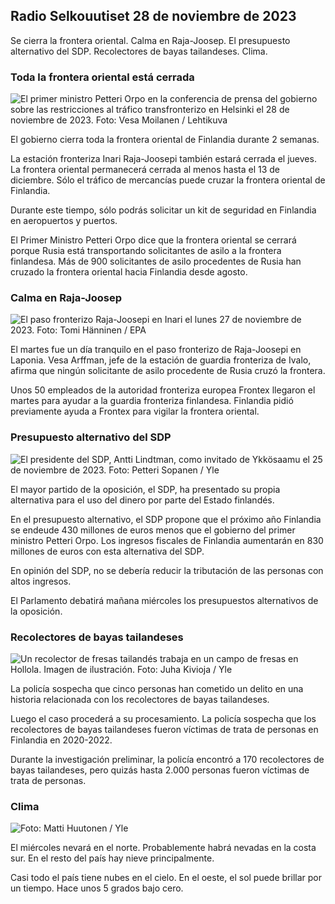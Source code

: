 Radio Selkouutiset 28 de noviembre de 2023
-----------------------

Se cierra la frontera oriental. Calma en Raja-Joosep. El presupuesto alternativo del SDP. Recolectores de bayas tailandeses. Clima.

### Toda la frontera oriental está cerrada

![El primer ministro Petteri Orpo en la conferencia de prensa del gobierno sobre las restricciones al tráfico transfronterizo en Helsinki el 28 de noviembre de 2023. Foto: Vesa Moilanen / Lehtikuva](https://images.cdn.yle.fi/image/upload/c_crop,h_2880,w_5120,x_0,y_533/ar_1.7777777777777777,c_fill,g_faces,h_675,w_1200/dpr_1.0/q_auto:eco/f_auto/fl_lossy/v1701182429/39-12078586565f7fb63bc0)

El gobierno cierra toda la frontera oriental de Finlandia durante 2 semanas.

La estación fronteriza Inari Raja-Joosepi también estará cerrada el jueves. La frontera oriental permanecerá cerrada al menos hasta el 13 de diciembre. Sólo el tráfico de mercancías puede cruzar la frontera oriental de Finlandia.

Durante este tiempo, sólo podrás solicitar un kit de seguridad en Finlandia en aeropuertos y puertos.

El Primer Ministro Petteri Orpo dice que la frontera oriental se cerrará porque Rusia está transportando solicitantes de asilo a la frontera finlandesa. Más de 900 solicitantes de asilo procedentes de Rusia han cruzado la frontera oriental hacia Finlandia desde agosto.

### Calma en Raja-Joosep

![El paso fronterizo Raja-Joosepi en Inari el lunes 27 de noviembre de 2023. Foto: Tomi Hänninen / EPA](https://images.cdn.yle.fi/image/upload/c_crop,h_3078,w_5472,x_0,y_474/ar_1.7777777777777777,c_fill,g_faces,h_675,w_1200/dpr_1.0/q_auto:eco/f_auto/fl_lossy/v1701178188/39-12077986565eae2c2959)

El martes fue un día tranquilo en el paso fronterizo de Raja-Joosepi en Laponia. Vesa Arffman, jefe de la estación de guardia fronteriza de Ivalo, afirma que ningún solicitante de asilo procedente de Rusia cruzó la frontera.

Unos 50 empleados de la autoridad fronteriza europea Frontex llegaron el martes para ayudar a la guardia fronteriza finlandesa. Finlandia pidió previamente ayuda a Frontex para vigilar la frontera oriental.

### Presupuesto alternativo del SDP

![El presidente del SDP, Antti Lindtman, como invitado de Ykkösaamu el 25 de noviembre de 2023. Foto: Petteri Sopanen / Yle](https://images.cdn.yle.fi/image/upload/c_crop,h_2250,w_4000,x_0,y_214/ar_1.7777777777777777,c_fill,g_faces,h_675,w_1200/dpr_1.0/q_auto:eco/f_auto/fl_lossy/v1700900437/39-12065046561addd1ff4d)

El mayor partido de la oposición, el SDP, ha presentado su propia alternativa para el uso del dinero por parte del Estado finlandés.

En el presupuesto alternativo, el SDP propone que el próximo año Finlandia se endeude 430 millones de euros menos que el gobierno del primer ministro Petteri Orpo. Los ingresos fiscales de Finlandia aumentarán en 830 millones de euros con esta alternativa del SDP.

En opinión del SDP, no se debería reducir la tributación de las personas con altos ingresos.

El Parlamento debatirá mañana miércoles los presupuestos alternativos de la oposición.

### Recolectores de bayas tailandeses

![Un recolector de fresas tailandés trabaja en un campo de fresas en Hollola. Imagen de ilustración. Foto: Juha Kivioja / Yle](https://images.cdn.yle.fi/image/upload/c_crop,h_3158,w_5615,x_0,y_362/ar_1.7777777777777777,c_fill,g_faces,h_675,w_1200/dpr_1.0/q_auto:eco/f_auto/fl_lossy/v1697111616/39-11854426527dce6a43a2)

La policía sospecha que cinco personas han cometido un delito en una historia relacionada con los recolectores de bayas tailandeses.

Luego el caso procederá a su procesamiento. La policía sospecha que los recolectores de bayas tailandeses fueron víctimas de trata de personas en Finlandia en 2020-2022.

Durante la investigación preliminar, la policía encontró a 170 recolectores de bayas tailandeses, pero quizás hasta 2.000 personas fueron víctimas de trata de personas.

### Clima

![ Foto: Matti Huutonen / Yle](https://images.cdn.yle.fi/image/upload/c_crop,h_1080,w_1919,x_0,y_0/ar_1.7777777777777777,c_fill,g_faces,h_675,w_1200/dpr_1.0/q_auto:eco/f_auto/fl_lossy/v1701179634/39-12078316565f0cf485dd)

El miércoles nevará en el norte. Probablemente habrá nevadas en la costa sur. En el resto del país hay nieve principalmente.

Casi todo el país tiene nubes en el cielo. En el oeste, el sol puede brillar por un tiempo. Hace unos 5 grados bajo cero.